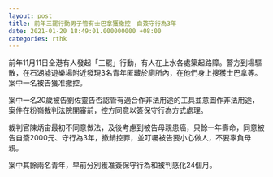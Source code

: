 ```yaml
---
layout: post
title: 前年三罷行動男子管有士巴拿獲撤控　自簽守行為3年
date: 2021-01-20 18:49:01.000000000 +08:00
categories: rthk
---
```


前年11月11日全港有人發起「三罷」行動，有人在上水各處築起路障。警方到場驅散，在石湖墟遊樂場附近發現3名青年匿藏於廁所內，在他們身上搜獲士巴拿等。案中一名被告獲准撤控。

案中一名20歲被告劉佐靈告否認管有適合作非法用途的工具並意圖作非法用途，案件在粉嶺裁判法院開審前，控方同意以簽保守行為方式處理。

裁判官陳炳宙最初不同意做法，及後考慮到被告母親患癌，只餘一年壽命，同意被告自簽2000元、守行為3年，撤銷控罪，並叮囑被告要小心做人，不要辜負母親。 

案中其餘兩名青年，早前分別獲准簽保守行為和被判感化24個月。

